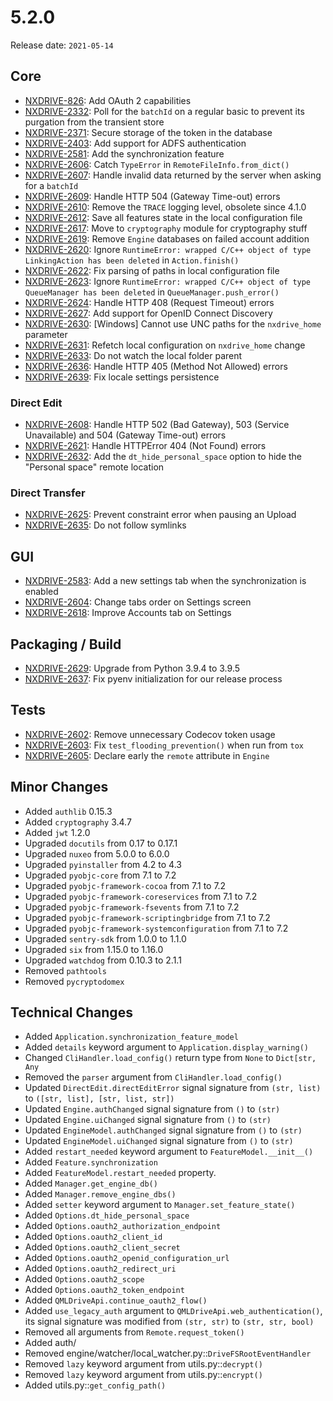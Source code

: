 # 5.2.0

Release date: `2021-05-14`

## Core

- [NXDRIVE-826](https://hyland.atlassian.net/browse/NXDRIVE-826): Add OAuth 2 capabilities
- [NXDRIVE-2332](https://hyland.atlassian.net/browse/NXDRIVE-2332): Poll for the `batchId` on a regular basic to prevent its purgation from the transient store
- [NXDRIVE-2371](https://hyland.atlassian.net/browse/NXDRIVE-2371): Secure storage of the token in the database
- [NXDRIVE-2403](https://hyland.atlassian.net/browse/NXDRIVE-2403): Add support for ADFS authentication
- [NXDRIVE-2581](https://hyland.atlassian.net/browse/NXDRIVE-2581): Add the synchronization feature
- [NXDRIVE-2606](https://hyland.atlassian.net/browse/NXDRIVE-2606): Catch `TypeError` in `RemoteFileInfo.from_dict()`
- [NXDRIVE-2607](https://hyland.atlassian.net/browse/NXDRIVE-2607): Handle invalid data returned by the server when asking for a `batchId`
- [NXDRIVE-2609](https://hyland.atlassian.net/browse/NXDRIVE-2609): Handle HTTP 504 (Gateway Time-out) errors
- [NXDRIVE-2610](https://hyland.atlassian.net/browse/NXDRIVE-2610): Remove the `TRACE` logging level, obsolete since 4.1.0
- [NXDRIVE-2612](https://hyland.atlassian.net/browse/NXDRIVE-2612): Save all features state in the local configuration file
- [NXDRIVE-2617](https://hyland.atlassian.net/browse/NXDRIVE-2617): Move to `cryptography` module for cryptography stuff
- [NXDRIVE-2619](https://hyland.atlassian.net/browse/NXDRIVE-2619): Remove `Engine` databases on failed account addition
- [NXDRIVE-2620](https://hyland.atlassian.net/browse/NXDRIVE-2620): Ignore `RuntimeError: wrapped C/C++ object of type LinkingAction has been deleted` in `Action.finish()`
- [NXDRIVE-2622](https://hyland.atlassian.net/browse/NXDRIVE-2622): Fix parsing of paths in local configuration file
- [NXDRIVE-2623](https://hyland.atlassian.net/browse/NXDRIVE-2623): Ignore `RuntimeError: wrapped C/C++ object of type QueueManager has been deleted` in `QueueManager.push_error()`
- [NXDRIVE-2624](https://hyland.atlassian.net/browse/NXDRIVE-2624): Handle HTTP 408 (Request Timeout) errors
- [NXDRIVE-2627](https://hyland.atlassian.net/browse/NXDRIVE-2627): Add support for OpenID Connect Discovery
- [NXDRIVE-2630](https://hyland.atlassian.net/browse/NXDRIVE-2630): [Windows] Cannot use UNC paths for the `nxdrive_home` parameter
- [NXDRIVE-2631](https://hyland.atlassian.net/browse/NXDRIVE-2631): Refetch local configuration on `nxdrive_home` change
- [NXDRIVE-2633](https://hyland.atlassian.net/browse/NXDRIVE-2633): Do not watch the local folder parent
- [NXDRIVE-2636](https://hyland.atlassian.net/browse/NXDRIVE-2636): Handle HTTP 405 (Method Not Allowed) errors
- [NXDRIVE-2639](https://hyland.atlassian.net/browse/NXDRIVE-2639): Fix locale settings persistence

### Direct Edit

- [NXDRIVE-2608](https://hyland.atlassian.net/browse/NXDRIVE-2608): Handle HTTP 502 (Bad Gateway), 503 (Service Unavailable) and 504 (Gateway Time-out) errors
- [NXDRIVE-2621](https://hyland.atlassian.net/browse/NXDRIVE-2621): Handle HTTPError 404 (Not Found) errors
- [NXDRIVE-2632](https://hyland.atlassian.net/browse/NXDRIVE-2632): Add the `dt_hide_personal_space` option to hide the "Personal space" remote location

### Direct Transfer

- [NXDRIVE-2625](https://hyland.atlassian.net/browse/NXDRIVE-2625): Prevent constraint error when pausing an Upload
- [NXDRIVE-2635](https://hyland.atlassian.net/browse/NXDRIVE-2635): Do not follow symlinks

## GUI

- [NXDRIVE-2583](https://hyland.atlassian.net/browse/NXDRIVE-2583): Add a new settings tab when the synchronization is enabled
- [NXDRIVE-2604](https://hyland.atlassian.net/browse/NXDRIVE-2604): Change tabs order on Settings screen
- [NXDRIVE-2618](https://hyland.atlassian.net/browse/NXDRIVE-2618): Improve Accounts tab on Settings

## Packaging / Build

- [NXDRIVE-2629](https://hyland.atlassian.net/browse/NXDRIVE-2629): Upgrade from Python 3.9.4 to 3.9.5
- [NXDRIVE-2637](https://hyland.atlassian.net/browse/NXDRIVE-2637): Fix pyenv initialization for our release process

## Tests

- [NXDRIVE-2602](https://hyland.atlassian.net/browse/NXDRIVE-2602): Remove unnecessary Codecov token usage
- [NXDRIVE-2603](https://hyland.atlassian.net/browse/NXDRIVE-2603): Fix `test_flooding_prevention()` when run from `tox`
- [NXDRIVE-2605](https://hyland.atlassian.net/browse/NXDRIVE-2605): Declare early the `remote` attribute in `Engine`

## Minor Changes

- Added `authlib` 0.15.3
- Added `cryptography` 3.4.7
- Added `jwt` 1.2.0
- Upgraded `docutils` from 0.17 to 0.17.1
- Upgraded `nuxeo` from 5.0.0 to 6.0.0
- Upgraded `pyinstaller` from 4.2 to 4.3
- Upgraded `pyobjc-core` from 7.1 to 7.2
- Upgraded `pyobjc-framework-cocoa` from 7.1 to 7.2
- Upgraded `pyobjc-framework-coreservices` from 7.1 to 7.2
- Upgraded `pyobjc-framework-fsevents` from 7.1 to 7.2
- Upgraded `pyobjc-framework-scriptingbridge` from 7.1 to 7.2
- Upgraded `pyobjc-framework-systemconfiguration` from 7.1 to 7.2
- Upgraded `sentry-sdk` from 1.0.0 to 1.1.0
- Upgraded `six` from 1.15.0 to 1.16.0
- Upgraded `watchdog` from 0.10.3 to 2.1.1
- Removed `pathtools`
- Removed `pycryptodomex`

## Technical Changes

- Added `Application.synchronization_feature_model`
- Added `details` keyword argument to `Application.display_warning()`
- Changed `CliHandler.load_config()` return type from `None` to `Dict[str, Any`
- Removed the `parser` argument from `CliHandler.load_config()`
- Updated `DirectEdit.directEditError` signal signature from `(str, list)` to `([str, list], [str, list, str])`
- Updated `Engine.authChanged` signal signature from `()` to `(str)`
- Updated `Engine.uiChanged` signal signature from `()` to `(str)`
- Updated `EngineModel.authChanged` signal signature from `()` to `(str)`
- Updated `EngineModel.uiChanged` signal signature from `()` to `(str)`
- Added `restart_needed` keyword argument to `FeatureModel.__init__()`
- Added `Feature.synchronization`
- Added `FeatureModel.restart_needed` property.
- Added `Manager.get_engine_db()`
- Added `Manager.remove_engine_dbs()`
- Added `setter` keyword argument to `Manager.set_feature_state()`
- Added `Options.dt_hide_personal_space`
- Added `Options.oauth2_authorization_endpoint`
- Added `Options.oauth2_client_id`
- Added `Options.oauth2_client_secret`
- Added `Options.oauth2_openid_configuration_url`
- Added `Options.oauth2_redirect_uri`
- Added `Options.oauth2_scope`
- Added `Options.oauth2_token_endpoint`
- Added `QMLDriveApi.continue_oauth2_flow()`
- Added `use_legacy_auth` argument to `QMLDriveApi.web_authentication()`, its signal signature was modified from `(str, str)` to `(str, str, bool)`
- Removed all arguments from `Remote.request_token()`
- Added auth/
- Removed engine/watcher/local_watcher.py::`DriveFSRootEventHandler`
- Removed `lazy` keyword argument from utils.py::`decrypt()`
- Removed `lazy` keyword argument from utils.py::`encrypt()`
- Added utils.py::`get_config_path()`
